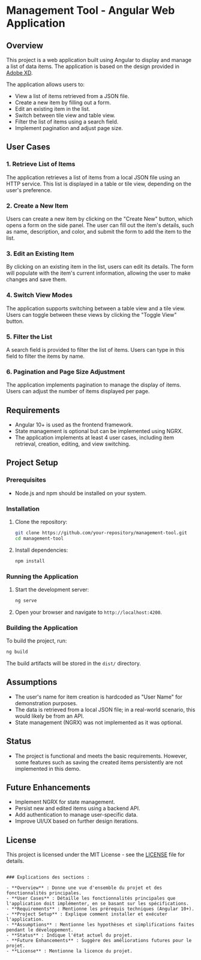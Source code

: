 
# Management Tool - Angular Web Application

## Overview

This project is a web application built using Angular to display and manage a list of data items. The application is based on the design provided in [Adobe XD](https://xd.adobe.com/view/0b1e0e68-be9f-4b48-96fa-2a4712032331-5e4d/).

The application allows users to:

- View a list of items retrieved from a JSON file.
- Create a new item by filling out a form.
- Edit an existing item in the list.
- Switch between tile view and table view.
- Filter the list of items using a search field.
- Implement pagination and adjust page size.

## User Cases

### 1. Retrieve List of Items
The application retrieves a list of items from a local JSON file using an HTTP service. This list is displayed in a table or tile view, depending on the user's preference.

### 2. Create a New Item
Users can create a new item by clicking on the "Create New" button, which opens a form on the side panel. The user can fill out the item's details, such as name, description, and color, and submit the form to add the item to the list.

### 3. Edit an Existing Item
By clicking on an existing item in the list, users can edit its details. The form will populate with the item's current information, allowing the user to make changes and save them.

### 4. Switch View Modes
The application supports switching between a table view and a tile view. Users can toggle between these views by clicking the "Toggle View" button.

### 5. Filter the List
A search field is provided to filter the list of items. Users can type in this field to filter the items by name.

### 6. Pagination and Page Size Adjustment
The application implements pagination to manage the display of items. Users can adjust the number of items displayed per page.

## Requirements

- Angular 10+ is used as the frontend framework.
- State management is optional but can be implemented using NGRX.
- The application implements at least 4 user cases, including item retrieval, creation, editing, and view switching.

## Project Setup

### Prerequisites
- Node.js and npm should be installed on your system.

### Installation

1. Clone the repository:

   ```bash
   git clone https://github.com/your-repository/management-tool.git
   cd management-tool
   ```

2. Install dependencies:

   ```bash
   npm install
   ```

### Running the Application

1. Start the development server:

   ```bash
   ng serve
   ```

2. Open your browser and navigate to `http://localhost:4200`.

### Building the Application

To build the project, run:

```bash
ng build
```

The build artifacts will be stored in the `dist/` directory.

## Assumptions

- The user's name for item creation is hardcoded as "User Name" for demonstration purposes.
- The data is retrieved from a local JSON file; in a real-world scenario, this would likely be from an API.
- State management (NGRX) was not implemented as it was optional.

## Status

- The project is functional and meets the basic requirements. However, some features such as saving the created items persistently are not implemented in this demo.

## Future Enhancements

- Implement NGRX for state management.
- Persist new and edited items using a backend API.
- Add authentication to manage user-specific data.
- Improve UI/UX based on further design iterations.

## License

This project is licensed under the MIT License - see the [LICENSE](LICENSE) file for details.
```

### Explications des sections :

- **Overview** : Donne une vue d'ensemble du projet et des fonctionnalités principales.
- **User Cases** : Détaille les fonctionnalités principales que l'application doit implémenter, en se basant sur les spécifications.
- **Requirements** : Mentionne les prérequis techniques (Angular 10+).
- **Project Setup** : Explique comment installer et exécuter l'application.
- **Assumptions** : Mentionne les hypothèses et simplifications faites pendant le développement.
- **Status** : Indique l'état actuel du projet.
- **Future Enhancements** : Suggère des améliorations futures pour le projet.
- **License** : Mentionne la licence du projet.
